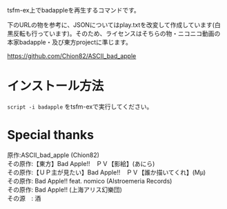 tsfm-ex上でbadappleを再生するコマンドです。

下のURLの物を参考に、JSONについてはplay.txtを改変して作成しています(白黒反転も行っています)。そのため、ライセンスはそちらの物・ニコニコ動画の本家badapple・及び東方projectに準じます。

https://github.com/Chion82/ASCII_bad_apple


# インストール方法
`script -i badapple`
をtsfm-exで実行してください。

# Special thanks

原作:ASCII_bad_apple (Chion82)<br/>
その原作:【東方】Bad Apple!!　ＰＶ【影絵】(あにら)<br/>
その原作:【ＵＰ主が見たい】Bad Apple!!　ＰＶ【誰か描いてくれ】(Μμ)<br/>
その原作: Bad Apple!! feat. nomico (Alstroemeria Records)<br/>
その原作: Bad Apple!! (上海アリス幻樂団)<br/>
その源　: 酒
